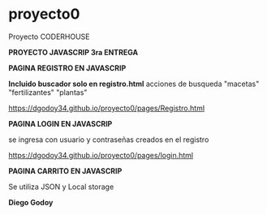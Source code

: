 # proyecto0 #

Proyecto CODERHOUSE

**PROYECTO JAVASCRIP
   3ra ENTREGA**

     
**PAGINA REGISTRO EN JAVASCRIP**

**Incluido buscador solo en registro.html**
acciones de busqueda "macetas" "fertilizantes" "plantas"


https://dgodoy34.github.io/proyecto0/pages/Registro.html

**PAGINA LOGIN EN JAVASCRIP**

se ingresa con usuario y contraseñas creados en el registro

https://dgodoy34.github.io/proyecto0/pages/login.html

**PAGINA CARRITO EN JAVASCRIP**

Se utiliza JSON y Local storage

**Diego Godoy**
